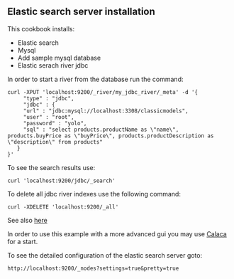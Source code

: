 ## Elastic search server installation
This cookbook installs:

- Elastic search
- Mysql
- Add sample mysql database
- Elastic serach river jdbc

In order to start a river from the database run the command:

	curl -XPUT 'localhost:9200/_river/my_jdbc_river/_meta' -d '{
	     "type" : "jdbc",
	     "jdbc" : {
         "url" : "jdbc:mysql://localhost:3308/classicmodels",
         "user" : "root",
         "password" : "yolo",
         "sql" : "select products.productName as \"name\", products.buyPrice as \"buyPrice\", products.productDescription as \"description\" from products"
       }
	}'

To see the search results use:

	curl 'localhost:9200/jdbc/_search'

To delete all jdbc river indexes use the following command:

	curl -XDELETE 'localhost:9200/_all'

See also [here](https://github.com/jprante/elasticsearch-river-jdbc)

In order to use this example with a more advanced gui you may use [Calaca](https://github.com/romansanchez/Calaca) for a start.

To see the detailed configuration of the elastic search server goto:

	http://localhost:9200/_nodes?settings=true&pretty=true
